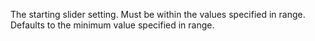 The starting slider setting. Must be within the values specified in range. Defaults to the
minimum value specified in range.